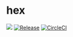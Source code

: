 # hex

[![](https://jitci.com/gh/MemoryLeakDeath/hex/svg)](https://jitci.com/gh/MemoryLeakDeath/hex)
[![Release](https://jitpack.io/v/MemoryLeakDeath/hex.svg)](https://jitpack.io/#MemoryLeakDeath/hex)
[![CircleCI](https://dl.circleci.com/status-badge/img/gh/MemoryLeakDeath/hex/tree/main.svg?style=svg)](https://dl.circleci.com/status-badge/redirect/gh/MemoryLeakDeath/hex/tree/main)
